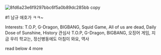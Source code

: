 ![8fd6a23e6f9297bbc6f5a0b89dc285bb copy](https://github.com/user-attachments/assets/184d0f26-0d73-47ef-9fb6-909350f72863)

#1 남규 애호가 ㅋㅋ~ 

Interests: T.O.P, G-Dragon, BIGBANG, Squid Game, All of us are dead, Daily Dose of Sunshine, History 
관심사 T.O.P, G-Dragon, BIGBANG, 오징어 게임, 지금 우리 학교는, 정신병동에도 아침이 와요, 역사

read below 4 more
